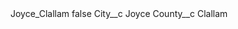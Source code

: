 <?xml version="1.0" encoding="UTF-8"?>
<CustomMetadata xmlns="http://soap.sforce.com/2006/04/metadata" xmlns:xsi="http://www.w3.org/2001/XMLSchema-instance" xmlns:xsd="http://www.w3.org/2001/XMLSchema">
    <label>Joyce_Clallam</label>
    <protected>false</protected>
    <values>
        <field>City__c</field>
        <value xsi:type="xsd:string">Joyce</value>
    </values>
    <values>
        <field>County__c</field>
        <value xsi:type="xsd:string">Clallam</value>
    </values>
</CustomMetadata>
